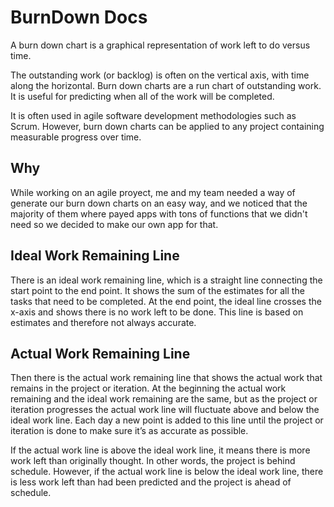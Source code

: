 # BurnDown Docs

A burn down chart is a graphical representation of work left to do versus time.

The outstanding work (or backlog) is often on the vertical axis, with time along the horizontal. Burn down charts are a run chart of outstanding work. It is useful for predicting when all of the work will be completed. 

It is often used in agile software development methodologies such as Scrum. However, burn down charts can be applied to any project containing measurable progress over time.

## Why 

While working on an agile proyect, me and my team needed a way of generate our burn down charts on an easy way, and we noticed that the majority of them where payed apps with tons of functions that we didn't need so we decided to make our own app for that.

## Ideal Work Remaining Line

There is an ideal work remaining line, which is a straight line connecting the start point to the end point. It shows the sum of the estimates for all the tasks that need to be completed. At the end point, the ideal line crosses the x-axis and shows there is no work left to be done. This line is based on estimates and therefore not always accurate.

## Actual Work Remaining Line

Then there is the actual work remaining line that shows the actual work that remains in the project or iteration. At the beginning the actual work remaining and the ideal work remaining are the same, but as the project or iteration progresses the actual work line will fluctuate above and below the ideal work line. Each day a new point is added to this line until the project or iteration is done to make sure it’s as accurate as possible.

If the actual work line is above the ideal work line, it means there is more work left than originally thought. In other words, the project is behind schedule. However, if the actual work line is below the ideal work line, there is less work left than had been predicted and the project is ahead of schedule.